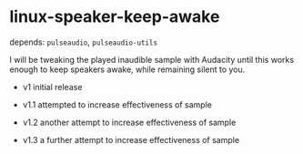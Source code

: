 # linux-speaker-keep-awake

depends: ``pulseaudio``, ``pulseaudio-utils``

I will be tweaking the played inaudible sample with Audacity until this works enough to keep speakers awake, while remaining silent to you.

- v1 initial release

- v1.1 attempted to increase effectiveness of sample

- v1.2 another attempt to increase effectiveness of sample

- v1.3 a further attempt to increase effectiveness of sample

